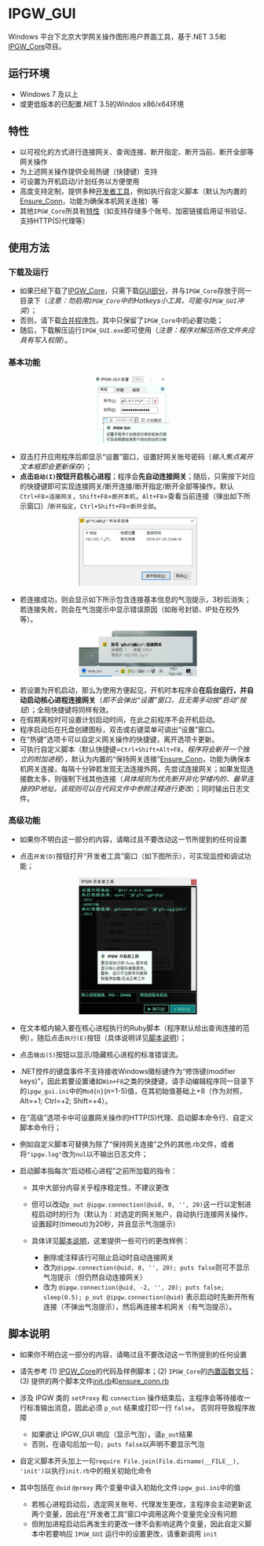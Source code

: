 # IPGW_GUI
Windows 平台下北京大学网关操作图形用户界面工具，基于.NET 3.5和[IPGW_Core](https://github.com/Z-H-Sun/ipgw)项目。

## 运行环境
* Windows 7 及以上
* 或更低版本的已配置.NET 3.5的Windos x86/x64环境

## 特性
* 以可视化的方式进行连接网关、查询连接、断开指定、断开当前、断开全部等网关操作
* 为上述网关操作提供全局热键（快捷键）支持
* 可设置为开机启动/计划任务以方便使用
* 高度支持定制，提供多种[开发者工具](/README.md#高级功能)，例如执行自定义脚本（默认为内置的[Ensure_Conn](https://github.com/Z-H-Sun/ipgw#ensure_conn)，功能为确保本机网关连接）等
* 其他`IPGW_Core`所具有[特性](https://github.com/Z-H-Sun/ipgw#特性)（如支持存储多个账号、加密链接启用证书验证、支持HTTP(S)代理等）

## 使用方法
### 下载及运行
* 如果已经下载了[IPGW_Core](https://github.com/Z-H-Sun/ipgw)，只需下载[GUI部分](https://github.com/Z-H-Sun/IPGW_GUI/releases/download/v2.01/IPGW_GUI-v2.01_without_core.zip)，并与`IPGW_Core`存放于同一目录下（*注意：勿启用`IPGW_Core`中的Hotkeys小工具，可能与`IPGW_GUI`冲突*）；
* 否则，请下载[合并程序包](https://github.com/Z-H-Sun/IPGW_GUI/releases/download/v2.01/IPGW_GUI-v2.01.zip)，其中只保留了`IPGW_Core`中的必要功能；
* 随后，下载解压运行`IPGW_GUI.exe`即可使用（*注意：程序对解压所在文件夹应具有写入权限*）。

### 基本功能

<p align="center"><img width="30%" height="30%" src="/screenshots/1.png"></p>

* 双击打开应用程序后即显示“设置”窗口，设置好网关账号密码（*输入焦点离开文本框即会更新保存*）；
* **点击`启动(I)`按钮开启核心进程**；程序会**先自动连接网关**；随后，只需按下对应的快捷键即可实现连接网关/断开连接/断开指定/断开全部等操作。默认`Ctrl+F8`=`连接网关`，`Shift+F8`=`断开本机`，`Alt+F8`=查看当前连接（弹出如下所示窗口）/`断开指定`，`Ctrl+Shift+F8`=`断开全部`。<p align="center"><img width="50%" height="50%" src="/screenshots/3.png"></p>
* 若连接成功，则会显示如下所示包含连接基本信息的气泡提示，3秒后消失；若连接失败，则会在气泡提示中显示错误原因（如账号封锁、IP处在校外等）。<p align="center"><img width="50%" height="50%" src="/screenshots/2.png"></p>
* 若设置为开机启动，那么为使用方便起见，开机时本程序会**在后台运行，并自动启动核心进程连接网关**（*即不会弹出“设置”窗口，且无需手动按“启动”按钮*）；全局快捷键将同样有效。
* 在假期离校时可设置计划启动时间，在此之前程序不会开机启动。
* 程序启动后在托盘创建图标，双击或右键菜单可调出“设置”窗口。
* 在“热键”选项卡可以自定义网关操作的快捷键，离开选项卡更新。
* 可执行自定义脚本（默认快捷键=`Ctrl+Shift+Alt+F8`，*程序将会新开一个独立的附加进程*），默认为内置的“保持网关连接”[Ensure_Conn](https://github.com/Z-H-Sun/ipgw#ensure_conn)，功能为确保本机网关连接，每隔十分钟若发现无法连接外网，先尝试连接网关；如果发现连接数太多，则强制下线其他连接（*具体规则为优先断开非化学楼内的、最早连接的IP地址。该规则可以在代码文件中参照注释进行更改*）；同时输出日志文件。
    
### 高级功能
* 如果你不明白这一部分的内容，请略过且不要改动这一节所提到的任何设置
* 点击`开发(D)`按钮打开“开发者工具”窗口（如下图所示），可实现监控和调试功能；<p align="center"><img width="50%" height="50%" src="/screenshots/4.png"></p>
* 在文本框内输入要在核心进程执行的Ruby脚本（程序默认给出查询连接的范例），随后点击`执行(E)`按钮（具体说明详见[脚本说明](/README.md#脚本说明)）；
* 点击`输出(S)`按钮以显示/隐藏核心进程的标准错误流。
* .NET控件的键盘事件不支持接收Windows徽标键作为“修饰键(modifier keys)”，因此若要设置诸如`Win+F8`之类的快捷键，请手动编辑程序同一目录下的`ipgw_gui.ini`中的`Mod{n}`(*n*=1-5)值，在其初始值基础上+8（作为对照，Alt=+1; Ctrl=+2; Shift=+4）。
* 在“高级”选项卡中可设置网关操作的HTTP(S)代理、启动脚本命令行、自定义脚本命令行；
* 例如自定义脚本可替换为除了“保持网关连接”之外的其他.rb文件，或者将`"ipgw.log"`改为`nul`以不输出日志文件；
* 启动脚本指每次“启动核心进程”之前所加载的指令：

    * 其中大部分内容关乎程序稳定性，不建议更改
    * 但可以改动`p_out @ipgw.connection(@uid, 0, '', 20)`这一行以定制进程启动时的行为（默认为：对选定的网关账户，自动执行连接网关操作，设置超时(timeout)为20秒，并且显示气泡提示）
    * 具体详见[脚本说明](/README.md#脚本说明)，这里提供一些可行的更改样例：

        * 删除或注释该行可阻止启动时自动连接网关
        * 改为`@ipgw.connection(@uid, 0, '', 20); puts false`则可不显示气泡提示（但仍然自动连接网关）
        * 改为 `@ipgw.connection(@uid, -2, '', 20); puts false; sleep(0.5); p_out @ipgw.connection(@uid)` 表示启动时先断开所有连接（不弹出气泡提示），然后再连接本机网关（有气泡提示）。

## 脚本说明
* 如果你不明白这一部分的内容，请略过且不要改动这一节所提到的任何设置
* 请先参考 (1) [IPGW_Core](https://github.com/Z-H-Sun/ipgw)的代码及样例脚本；(2) `IPGW_Core`的[内置函数文档](https://github.com/Z-H-Sun/ipgw/blob/master/README.md#内置函数)；(3) 提供的两个脚本文件[init.rb](/Ruby/scripts/init.rb)和[ensure_conn.rb](/Ruby/scripts/ensure_conn.rb)
* 涉及 IPGW 类的 `setProxy` 和 `connection` 操作结束后，主程序会等待接收一行标准输出消息，因此必须 `p_out` 结果或打印一行 `false`， 否则将导致程序故障
    * 如果欲让 IPGW_GUI 响应（显示气泡），请`p_out`结果
    * 否则，在语句后加一句`; puts false`以声明不要显示气泡
* 自定义脚本开头加上一句`require File.join(File.dirname(__FILE__), 'init')`以执行`init.rb`中的相关初始化命令
* 其中包括在 `@uid` `@proxy` 两个变量中读入初始化文件`ipgw_gui.ini`中的值

    * 若核心进程启动后，选定网关账号、代理发生更改，主程序会主动更新这两个变量，因此在“开发者工具”窗口中调用这两个变量完全没有问题
    * 但附加进程启动后再发生的更改一律不会影响这两个变量，因此自定义脚本中若要响应 `IPGW_GUI` 运行中的设置更改，请重新调用 `init`
